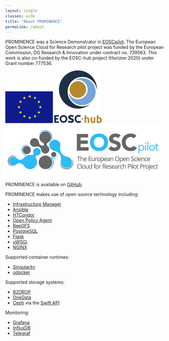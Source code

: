 ```yaml
---
layout: single
classes: wide
title: "About PROMINENCE"
permalink: /about
---
```


PROMINENCE was a Science Demonstrator in [EOSCpilot](https://eoscpilot.eu/). The European Open Science Cloud for Research pilot project was funded by the European Commission, DG Research & Innovation under contract no. 739563. This work is also co-funded by the EOSC-hub project (Horizon 2020) under Grant number 777536.  

<img src="eu-logo.jpeg" width="150">
<img src="eosc-hub-v-web.png" width="150">
<img src="eosc-pilot.png" height="165">

PROMINENCE is available on [GitHub](https://github.com/prominence-eosc).

PROMINENCE makes use of open-source technology including:
* [Infrastructure Manager](https://www.grycap.upv.es/im/index.php)
* [Ansible](https://www.ansible.com/)
* [HTCondor](http://research.cs.wisc.edu/htcondor/)
* [Open Policy Agent](https://www.openpolicyagent.org/)
* [BeeGFS](https://www.beegfs.io)
* [PostgreSQL](https://www.postgresql.org/)
* [Flask](http://flask.pocoo.org/)
* [uWSGI](https://uwsgi-docs.readthedocs.io/en/latest/index.html)
* [NGINX](https://nginx.org/)

Supported container runtimes:
* [Singularity](https://www.sylabs.io/singularity/)
* [udocker](https://github.com/indigo-dc/udocker)

Supported storage systems:
* [B2DROP](https://b2drop.eudat.eu/)
* [OneData](https://onedata.org/)
* [Ceph](https://ceph.com/) via the [Swift API](http://docs.ceph.com/docs/master/radosgw/swift/)

Monitoring:
* [Grafana](https://grafana.com/)
* [InfluxDB](https://www.influxdata.com/time-series-platform/)
* [Telegraf](https://www.influxdata.com/time-series-platform/telegraf/)

